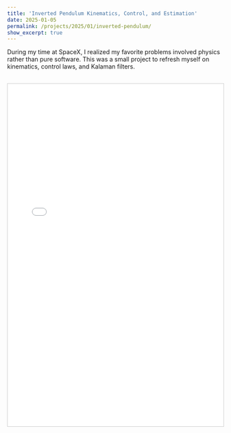 ```yaml
---
title: 'Inverted Pendulum Kinematics, Control, and Estimation'
date: 2025-01-05
permalink: /projects/2025/01/inverted-pendulum/
show_excerpt: true
---
```


During my time at SpaceX, I realized my favorite problems involved physics rather than pure software. This was a small project to refresh myself on kinematics, control laws, and Kalaman filters.

<br>
<iframe src="/files/inverted_pendulum/inverted_pendulm.html" width="100%" height="800px" style="border: 1px solid #ccc;"></iframe>